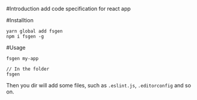 #Introduction
add code specification for react app

#Installtion
```
yarn global add fsgen
npm i fsgen -g
```
#Usage
```
fsgen my-app

// In the folder
fsgen
```

Then you dir will add some files, such as `.eslint.js`, `.editorconfig` and so on.